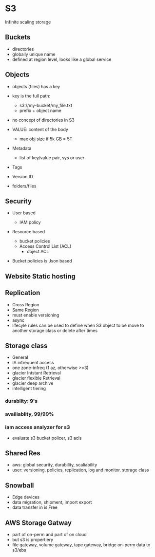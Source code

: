 # S3
Infinite scaling storage

## Buckets
- directories
- globally unique name
- defined at region level, looks like a global service

## Objects
- objects (files) has a key
- key is the full path:
    - s3://my-bucket/my_file.txt
    - prefix + object name
- no concept of directories in S3

- VALUE: content of the body
    - max obj size if 5k GB = 5T

- Metadata
    - list of key/value pair, sys or user

- Tags

- Version ID

- folders/files

## Security

- User based
    - IAM policy

- Resource based
    - bucket policies
    - Access Control List (ACL)
        - object ACL

- Bucket policies is Json based

## Website Static hosting

## Replication
- Cross Region
- Same Region
- must enable versioning
- async 
- lifecyle rules can be used to define when S3 object to be move to another storage class or delete after times


## Storage class
- General
- IA infrequent access
- one zone-infreq (1 az, otherwise >=3)
- glacier Intstant Retrieval
- glacier flexible Retrieval
- glacier deep archive
- intelligent tiering

### durablity: 9's

### availiablity, 99/99% 

### iam access analyzer for s3
- evaluate s3 bucket policer, s3 acls

## Shared Res
- aws: global security, durability, scaliability
- user: versioning, policies, replication, log and monitor. storage class

## Snowball
- Edge devices
- data migration, shipment, import export
- data transfer in is Free

## AWS Storage Gatway
- part of on-perm and part of on cloud
- but s3 is propertiery
- file gateway, volume gateway, tape gateway, bridge on-perm data to s3/ebs

